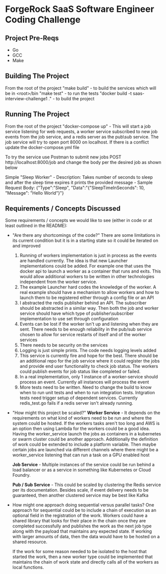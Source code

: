 # ForgeRock SaaS Software Engineer Coding Challenge

## Project Pre-Reqs

- Go
- GCC
- Make

## Building The Project

From the root of the project
"make build" - to build the services which will be in \<root\>/bin
"make test" - to run the tests
"docker build -t saas-interview-challenge1 ." - to build the project

## Running The Project
From the root of the project
"docker-compose up" - This will start a job service listening for web requests, a worker service subscribed to new job events from the job service, and a redis server as the pub\sub service. The job service will try to open port 8000 on localhost. If there is a conflict update the docker-compose.yml file

To try the service use Postman to submit new jobs
POST http://localhost:8000/job and change the body per the desired job as shown below

Simple "Sleep Worker"
    - Description: Takes number of seconds to sleep and after the sleep time expires it prints the provided message
    - Sample Request Body: {"Type":"Sleep", "Data":"{\"SleepTimeInSeconds\": 10, \"Message\": \"Hello World\"}"}

## Requirements / Concepts Discussed

Some requirements / concepts we would like to see (either in code or at least outlined in the README):

- "Are there any shortcomings of the code?"
    There are some limitations in its current condition but it is in a starting state so it could be iterated on and improved
    1. Running of workers implementation is just in process as the events are handled currently. The idea is that new Launcher implementations could be added. For example one that uses the docker api to launch a worker as a container that runs and exits. This would allow additional workers to be written in other technologies independent from the worker service.
    2. The example Launcher hard codes the knowledge of the worker. A real example should have a mechanism to allow workers and how to launch them to be registered either through a config file or an API
    3. I abstracted the redis publisher behind an API. The subscriber should be abstracted in a similar way. Then both the job and worker service should have which type of publisher\subscriber implementation to use set through configuration
    4. Events can be lost if the worker isn't up and listening when they are sent. There needs to be enough reliability in the pub/sub service chosen to allow for service restarts of itself and of the worker services
    5. There needs to be security on the services
    6. Logging is just simple prints. The code needs logging levels added
    7. This service is currently fire and hope for the best. There should be an additional repo for the job service where it could register the jobs and provide end user functionality to check job status. The workers could publish events for job status like completed or failed.
    8. In a real implementation, only 1 instance of a worker-service should process an event. Currently all instances will process the event
    9. More tests need to be written. Need to change the build to know when to run unit tests and when to run integration tests. Intgration tests need trigger setup of dependent services. Currently redis_test.go fails if a redis server isn't already running.
    

- "How might this project be scaled?"
    **Worker Service** - It depends on the requirements on what kind of workers need to be run and where the system could be hosted. If the workers tasks aren't too long and AWS is an option then using Lambda for the workers could be a good idea. Having the worker_service launch the jobs as containers in a kubernetes or swarm cluster could be another approach. Additionally the definition of work could be extended to include a platform variable. Then maybe certain jobs are launched via different channels where there might be a worker_service listening that can run a task on a GPU enabled host

    **Job Service** - Multiple instances of the service could be run behind a load balancer or as a service in something like Kubernetes or Cloud Foundry.

    **Pub / Sub Service** - This could be scaled by clustering the Redis service per its documentation. Besides scale, if event delivery needs to be guaranteed, then another clustered service may be best like Kafka


- How might one approach doing sequential versus parallel tasks?
    One approach for sequential could be to include a chain of execution as an optional field in the registration of the work. Workers could have a shared library that looks for their place in the chain once they are completed successfully and publishes the work as the next job type along with the payload that maintains any expected state. If working with larger amounts of data, then the data would have to be hosted on a shared resource.

    If the work for some reason needed to be isolated to the host that started the work, then a new worker type could be implemented that maintains the chain of work state and directly calls all of the workers as local functions. 



